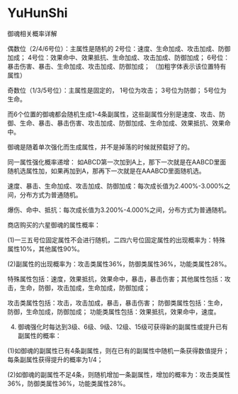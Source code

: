 # YuHunShi
 
御魂相关概率详解

偶数位（2/4/6号位）：主属性是随机的
2号位：速度、生命加成、攻击加成、防御加成；
4号位：效果命中、效果抵抗、生命加成、攻击加成、防御加成；
6号位：暴击伤害、暴击、生命加成、攻击加成、防御加成；
（加粗字体表示该位置特有属性）

奇数位（1/3/5号位）：主属性是固定的，
1号位为攻击；
3号位为防御；
5号位为生命。

而6个位置的御魂都会随机生成1-4条副属性，这些副属性分别是速度、攻击、防御、生命、暴击、暴击伤害、攻击加成、防御加成、生命加成、效果抵抗、效果命中。

御魂是随着单次强化而生成属性，并不是掉落的时候就预载好了的。

同一属性强化概率递增：
如ABCD第一次加到A上，那下一次就是在AABCD里面随机选属性加，如果再加到A，那再下一次就是在AAABCD里面随机选。

速度、暴击、生命加成、攻击加成、防御加成：每次成长值为2.400%-3.000%之间，分布方式为普通随机。

爆伤、命中、抵抗：每次成长值为3.200%-4.000%之间，分布方式为普通随机。


商店购买的六星御魂的属性概率：

(1)一三五号位固定属性不会进行随机，二四六号位固定属性的出现概率为：特殊属性10%，其他属性90%。

(2)副属性的出现概率为：攻击类属性36%，防御类属性36%，功能类属性28%。

特殊属性包括：速度，效果抵抗，效果命中，暴击，暴击伤害；其他属性包括：攻击，生命，防御，攻击加成，生命加成，防御加成；

攻击类属性包括：攻击，攻击加成，暴击，暴击伤害；
防御类属性包括：生命，防御，生命加成，防御加成；
功能类属性包括：效果抵抗，效果命中，速度。

4. 御魂强化时每达到3级、6级、9级、12级、15级可获得新的副属性或提升已有副属性的概率：

(1)如御魂的副属性已有4条副属性，则在已有的副属性中随机一条获得数值提升；每条副属性获得提升的概率为1/4；

(2)如御魂的副属性不足4条，则随机增加一条副属性，增加的概率为：攻击类属性36%，防御类属性36%，功能类属性28%。



